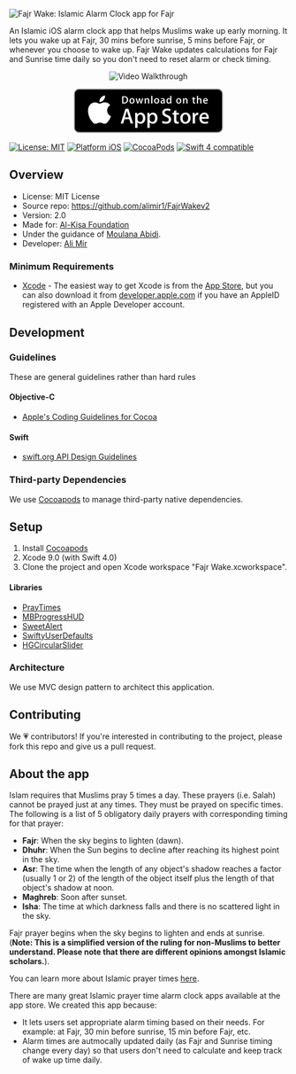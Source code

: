 ![Fajr Wake: Islamic Alarm Clock app for Fajr](https://raw.githubusercontent.com/alimir1/FajrWakev2/master/fajrWakeBanner.png)

An Islamic iOS alarm clock app that helps Muslims wake up early morning. It lets you wake up at Fajr, 30 mins before sunrise, 5 mins before Fajr, or whenever you choose to wake up. Fajr Wake updates calculations for Fajr and Sunrise time daily so you don't need to reset alarm or check timing. 

<p align="center">
<img src='http://i.imgur.com/DLLZwgd.gif' title='Video Walkthrough' width='' alt='Video Walkthrough' />
</p>

<p align="center">
<a href="https://itunes.apple.com/us/app/fajr-wake/id1143559369?mt=8"><img src="availableInAppStore.svg" alt="Fajr Wake App Store Link Islamic Alarm Clock App iOS" /></a>
</p>

<a href="https://raw.githubusercontent.com/alimir1/FajrWakev2/master/LICENSE"><img src="http://img.shields.io/badge/license-MIT-blue.svg?style=flat" alt="License: MIT" /></a>
<a href="https://www.apple.com/ios"><img src="https://img.shields.io/badge/platform-iOS-blue.svg?style=flat" alt="Platform iOS" /></a>
[![CocoaPods](https://img.shields.io/cocoapods/v/IBAnimatable.svg?style=flat)](http://cocoadocs.org/docsets/IBAnimatable/)
<a href="https://developer.apple.com/swift"><img src="https://img.shields.io/badge/swift4-compatible-brightgreen.svg" alt="Swift 4 compatible" /></a>


## Overview

* License: MIT License
* Source repo: https://github.com/alimir1/FajrWakev2
* Version: 2.0
* Made for: [Al-Kisa Foundation](https://kisakids.org/)
* Under the guidance of [Moulana Abidi](http://www.moulananabirazaabidi.com/).
* Developer: [Ali Mir](https://www.github.com/alimir1)

### Minimum Requirements
* [Xcode](https://itunes.apple.com/us/app/xcode/id497799835) - The easiest way to get Xcode is from the [App Store](https://itunes.apple.com/us/app/xcode/id497799835?mt=12), but you can also download it from [developer.apple.com](https://developer.apple.com/) if you have an AppleID registered with an Apple Developer account.

## Development

### Guidelines
These are general guidelines rather than hard rules

#### Objective-C
* [Apple's Coding Guidelines for Cocoa](https://developer.apple.com/library/content/documentation/Cocoa/Conceptual/CodingGuidelines/CodingGuidelines.html)

#### Swift
* [swift.org API Design Guidelines](https://swift.org/documentation/api-design-guidelines/)

### Third-party Dependencies

We use [Cocoapods](https://cocoapods.org/) to manage third-party native dependencies.

## Setup

1. Install [Cocoapods](https://cocoapods.org/)
2. Xcode 9.0 (with Swift 4.0)
3. Clone the project and open Xcode workspace "Fajr Wake.xcworkspace".

#### Libraries

* [PrayTimes](http://praytimes.org/code/)
* [MBProgressHUD](https://github.com/jdg/MBProgressHUD)
* [SweetAlert](https://github.com/codestergit/SweetAlert-iOS)
* [SwiftyUserDefaults](https://github.com/radex/SwiftyUserDefaults)
* [HGCircularSlider](https://github.com/HamzaGhazouani/HGCircularSlider)

### Architecture

We use MVC design pattern to architect this application.

## Contributing
We 💗 contributors! If you're interested in contributing to the project, please fork this repo and give us a pull request.

## About the app

Islam requires that Muslims pray 5 times a day. These prayers (i.e. Salah) cannot be prayed just at any times. They must be prayed on specific times. The following is a list of 5 obligatory daily prayers with corresponding timing for that prayer:

* **Fajr**: When the sky begins to lighten (dawn).
* **Dhuhr**: When the Sun begins to decline after reaching its highest point in the sky.
* **Asr**: The time when the length of any object's shadow reaches a factor (usually 1 or 2) of the length of the object itself plus the length of that object's shadow at noon.
* **Maghreb**: Soon after sunset.
* **Isha**: The time at which darkness falls and there is no scattered light in the sky.

Fajr prayer begins when the sky begins to lighten and ends at sunrise. (**Note: This is a simplified version of the ruling for non-Muslims to better understand. Please note that there are different opinions amongst Islamic scholars.**).

You can learn more about Islamic prayer times [here](http://praytimes.org/wiki/Prayer_Times_Calculation).

There are many great Islamic prayer time alarm clock apps available at the app store. We created this app because:

* It lets users set appropriate alarm timing based on their needs. For example: at Fajr, 30 min before sunrise, 15 min before Fajr, etc.
* Alarm times are autmocally updated daily (as Fajr and Sunrise timing change every day) so that users don't need to calculate and keep track of wake up time daily.


